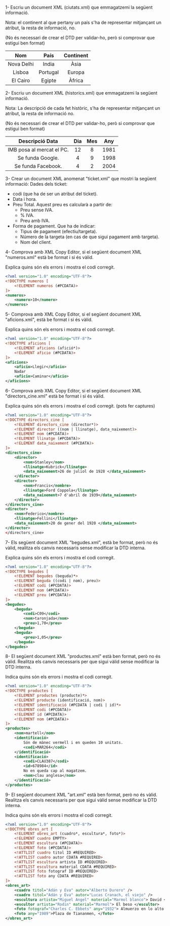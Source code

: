 1- Escriu un document XML (ciutats.xml) que emmagatzemi la següent informació.

Nota: el continent al que pertany un país s'ha de representar mitjançant un atribut, la resta de informació, no.

(No és necessari de crear el DTD per validar-ho, però si comprovar que estigui ben format)

|    Nom     |   País   | Continent |
| :--------: | :------: | :-------: |
| Nova Delhi |  India   |   Àsia    |
|   Lisboa   | Portugal |  Europa   |
|  El Cairo  |  Egipte  |  Àfrica   |

2- Escriu un document XML (historics.xml) que emmagatzemi la següent informació.

Nota: La descripció de cada fet històric, s'ha de representar mitjançant un atribut, la resta de informació no.

(No és necessari de crear el DTD per validar-ho, però si comprovar que estigui ben format)

|      Descripció Data      | Dia | Mes | Any  |
| :-----------------------: | :-: | :-: | :--: |
| IMB posa al mercat el PC. | 12  |  8  | 1981 |
|     Se funda Google.      |  4  |  9  | 1998 |
|    Se funda Facebook.     |  4  |  2  | 2004 |

3- Crear un document XML anomenat "ticket.xml" que mostri la següent informació:
Dades dels ticket:

-   codi (que ha de ser un atribut del ticket).
-   Data i hora.
-   Preu Total. Aquest preu es calcularà a partir de:
    -   Preu sense IVA.
    -   % IVA.
    -   Preu amb IVA.
-   Forma de pagament. Que ha de indicar:
    -   Tipus de pagament (efectiu/targeta).
    -   Número de la targeta (en cas de que sigui pagament amb targeta).
    -   Nom del client.

4- Comprova amb XML Copy Editor, si el següent document XML "numeros.xml" està be format i si és vàlid.

Explica quins són els errors i mostra el codi corregit.

```xml
<?xml version="1.0" encoding="UTF-8"?>
<!DOCTYPE numeros [
    <!ELEMENT numeros (#PCDATA)>
]>
<numeros>
    <numero>10</numero>
</numeros>
```

5- Comprova amb XML Copy Editor, si el següent document XML "aficions.xml", està be format i si és vàlid.

Explica quins són els errors i mostra el codi corregit.

```xml
<?xml version="1.0" encoding="UTF-8"?>
<!DOCTYPE aficions [
    <!ELEMENT aficions (afició*)>
    <!ELEMENT aficio (#PCDATA)>
]>
<aficions>
    <aficio>Llegir</aficio>
    Nadar
    <aficio>Caminar</aficio>
</aficions>
```

6- Comprova amb XML Copy Editor, si el següent document XML "directors_cine.xml" està be format i si és vàlid.

Explica quins són els errors i mostra el codi corregit. (pots fer captures)

```xml
<?xml version="1.0" encoding="UTF-8"?>
<!DOCTYPE directors_cine [
    <!ELEMENT directors_cine (director*)>
    <!ELEMENT director ((nom | llinatge), data_naixement)>
    <!ELEMENT nom (#PCDATA)>
    <!ELEMENT llinatge (#PCDATA)>
    <!ELEMENT data_naixement (#PCDATA)>
]>
<directors_cine>
    <director>
        <nom>Stanley</nom>
        <llinatge>Kubrick</llinatge>
        <data_naixement>26 de juliol de 1928 </data_naixement>
    </director>
    <director>
        <nom>Francis</nombre>
        <llinatge>Ford Coppola</llinatge>
        <data_naixement>7 d'abril de 1939</data_naixement>
    </director>
</directors_cine>
<director>
    <nom>Federico</nombre>
    <llinatge>Fellini</llinatge>
    <data_naixement>20 de gener del 1920 </data_naixement>
</director>
</directors_cine>
```

7- Els següent document XML "begudes.xml", està be format, però no és vàlid, realitza els canvis necessaris sense modificar la DTD interna.

Explica quins són els errors i mostra el codi corregit.

```xml
<?xml version="1.0" encoding="UTF-8"?>
<!DOCTYPE begudes [
    <!ELEMENT begudes (beguda)*>
    <!ELEMENT beguda ((codi | nom), preu)>
    <!ELEMENT codi (#PCDATA)>
    <!ELEMENT nom (#PCDATA)>
    <!ELEMENT preu (#PCDATA)>
]>
<begudes>
    <beguda>
        <codi>C09</codi>
        <nom>taronjada</nom>
        <preu>1,70</preu>
    </beguda>
    <beguda>
        <preu>1,05</preu>
    </beguda>
</begudes>
```

8- El següent document XML "productes.xml" està ben format, però no és vàlid. Realitza els canvis necessaris per que sigui vàlid sense modificar la DTD interna.

Indica quins són els errors i mostra el codi corregit.

```xml
<?xml version="1.0" encoding="UTF-8"?>
<!DOCTYPE productes [
    <!ELEMENT productes (producte)*>
    <!ELEMENT producte (identificació, nom)>
    <!ELEMENT identificació (#PCDATA | codi | id)*>
    <!ELEMENT codi (#PCDATA)>
    <!ELEMENT id (#PCDATA)>
    <!ELEMENT nom (#PCDATA)>
]>
<productes>
    <nom>martell</nom>
    <identificació>
        Són de mànec vermell i en queden 10 unitats.
        <codi>MAR264</codi>
    </identificació>
    <identificació>
        <codi>CLAU387</codi>
        <id>678984</id>
        No en queda cap al magatzem.
        <nom>clau anglesa</nom>
    </identificació>
</productes>
```

9- El següent document XML "art.xml" està ben format, però no és vàlid. Realitza els canvis necessaris per que sigui vàlid sense modificar la DTD interna.

Indica quins són els errors i mostra el codi corregit.

```xml
<?xml version="1.0" encoding="UTF-8"?>
<!DOCTYPE obres_art [
    <!ELEMENT obres_art (cuadro*, escultura*, foto*)>
    <!ELEMENT cuadro EMPTY>
    <!ELEMENT escultura (#PCDATA)>
    <!ELEMENT foto (#PCDATA)>
    <!ATTLIST cuadro titol ID #REQUIRED>
    <!ATTLIST cuadro autor CDATA #REQUIRED>
    <!ATTLIST escultura artista ID #REQUIRED>
    <!ATTLIST escultura material CDATA #REQUIRED>
    <!ATTLIST foto fotograf ID #REQUIRED>
    <!ATTLIST foto any CDATA #REQUIRED>
]>
<obres_art>
    <cuadro titol="Adán y Eva" autor="Alberto Durero" />
    <cuadro titol="Adán y Eva" autor="Lucas Cranach, el viejo" />
    <escultura artista="Miguel Angel" material="Marmol blanco"> David </escultura>
    <escultor artista="Rodin" material="Marmol"> El beso </escultor>
    <foto fotograf="Charles C. Ebbets" any="1932"> Almuerzo en lo alto de un rascacielos </foto>
    <foto any="1989">Plaza de Tiananmen, </foto>
</obres_art>
```
